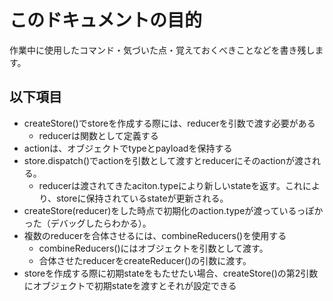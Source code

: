 # このドキュメントの目的
作業中に使用したコマンド・気づいた点・覚えておくべきことなどを書き残します。

## 以下項目
- createStore()でstoreを作成する際には、reducerを引数で渡す必要がある
  - reducerは関数として定義する
- actionは、オブジェクトでtypeとpayloadを保持する
- store.dispatch()でactionを引数として渡すとreducerにそのactionが渡される。
  - reducerは渡されてきたaciton.typeにより新しいstateを返す。これにより、storeに保持されているstateが更新される。
- createStore(reducer)をした時点で初期化のaction.typeが渡っているっぽかった（デバッグしたらわかる）。
- 複数のreducerを合体させるには、combineReducers()を使用する
  - combineReducers()にはオブジェクトを引数として渡す。
  - 合体させたreducerをcreateReducer()の引数に渡す。
- storeを作成する際に初期stateをもたせたい場合、createStore()の第2引数にオブジェクトで初期stateを渡すとそれが設定できる